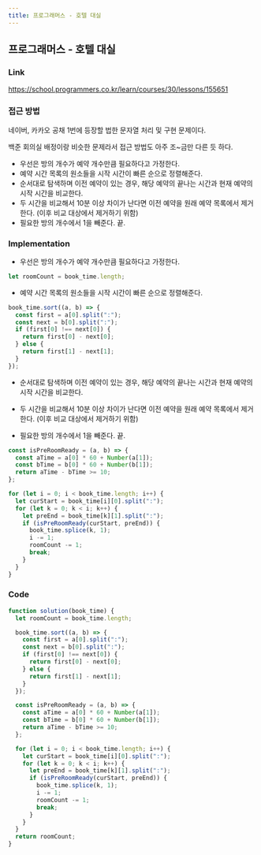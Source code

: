 ```yaml
---
title: 프로그래머스 - 호텔 대실
---
```


## 프로그래머스 - 호텔 대실

### Link

https://school.programmers.co.kr/learn/courses/30/lessons/155651

### 접근 방법

네이버, 카카오 공채 1번에 등장할 법한 문자열 처리 및 구현 문제이다.

백준 회의실 배정이랑 비슷한 문제라서 접근 방법도 아주 조~금만 다른 듯 하다.

- 우선은 방의 개수가 예약 개수만큼 필요하다고 가정한다.
- 예약 시간 목록의 원소들을 시작 시간이 빠른 순으로 정렬해준다.
- 순서대로 탐색하며 이전 예약이 있는 경우, 해당 예약의 끝나는 시간과 현재 예약의 시작 시간을 비교한다.
- 두 시간을 비교해서 10분 이상 차이가 난다면 이전 예약을 원래 예약 목록에서 제거한다. (이후 비교 대상에서 제거하기 위함)
- 필요한 방의 개수에서 1을 빼준다. 끝.

### Implementation

- 우선은 방의 개수가 예약 개수만큼 필요하다고 가정한다.

```js
let roomCount = book_time.length;
```

- 예약 시간 목록의 원소들을 시작 시간이 빠른 순으로 정렬해준다.

```js
book_time.sort((a, b) => {
  const first = a[0].split(":");
  const next = b[0].split(":");
  if (first[0] !== next[0]) {
    return first[0] - next[0];
  } else {
    return first[1] - next[1];
  }
});
```

- 순서대로 탐색하며 이전 예약이 있는 경우, 해당 예약의 끝나는 시간과 현재 예약의 시작 시간을 비교한다.
- 두 시간을 비교해서 10분 이상 차이가 난다면 이전 예약을 원래 예약 목록에서 제거한다. (이후 비교 대상에서 제거하기 위함)

- 필요한 방의 개수에서 1을 빼준다. 끝.

```js
const isPreRoomReady = (a, b) => {
  const aTime = a[0] * 60 + Number(a[1]);
  const bTime = b[0] * 60 + Number(b[1]);
  return aTime - bTime >= 10;
};
```

```js
for (let i = 0; i < book_time.length; i++) {
  let curStart = book_time[i][0].split(":");
  for (let k = 0; k < i; k++) {
    let preEnd = book_time[k][1].split(":");
    if (isPreRoomReady(curStart, preEnd)) {
      book_time.splice(k, 1);
      i -= 1;
      roomCount -= 1;
      break;
    }
  }
}
```

### Code

```js
function solution(book_time) {
  let roomCount = book_time.length;

  book_time.sort((a, b) => {
    const first = a[0].split(":");
    const next = b[0].split(":");
    if (first[0] !== next[0]) {
      return first[0] - next[0];
    } else {
      return first[1] - next[1];
    }
  });

  const isPreRoomReady = (a, b) => {
    const aTime = a[0] * 60 + Number(a[1]);
    const bTime = b[0] * 60 + Number(b[1]);
    return aTime - bTime >= 10;
  };

  for (let i = 0; i < book_time.length; i++) {
    let curStart = book_time[i][0].split(":");
    for (let k = 0; k < i; k++) {
      let preEnd = book_time[k][1].split(":");
      if (isPreRoomReady(curStart, preEnd)) {
        book_time.splice(k, 1);
        i -= 1;
        roomCount -= 1;
        break;
      }
    }
  }
  return roomCount;
}
```
